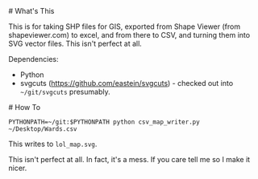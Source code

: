 <A name="toc1-0" title="What's This" />
# What's This

This is for taking SHP files for GIS, exported from Shape Viewer (from shapeviewer.com) to excel, and from there to CSV, and turning them into SVG vector files.  This isn't perfect at all.

Dependencies:

* Python
* svgcuts (https://github.com/eastein/svgcuts) - checked out into `~/git/svgcuts` presumably.

<A name="toc1-10" title="How To" />
# How To

    PYTHONPATH=~/git:$PYTHONPATH python csv_map_writer.py ~/Desktop/Wards.csv

This writes to `lol_map.svg`.

This isn't perfect at all.  In fact, it's a mess.  If you care tell me so I make it nicer.
